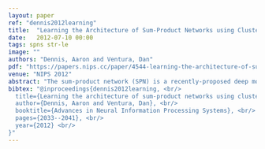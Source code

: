 ```yaml
---
layout: paper
ref: "dennis2012learning"
title:  "Learning the Architecture of Sum-Product Networks using Clustering on Variables"
date:   2012-07-10 00:00
tags: spns str-le 
image: ""
authors: "Dennis, Aaron and Ventura, Dan"
pdf: "https://papers.nips.cc/paper/4544-learning-the-architecture-of-sum-product-networks-using-clustering-on-variables.pdf"
venue: "NIPS 2012"
abstract: "The sum-product network (SPN) is a recently-proposed deep model consisting of a network of sum and product nodes, and has been shown to be competitive with state-of-the-art deep models on certain difficult tasks such as image completion. Designing an SPN network architecture that is suitable for the task at hand is an open question. We propose an algorithm for learning the SPN architecture from data. The idea is to cluster variables (as opposed to data instances) in order to identify variable subsets that strongly interact with one another. Nodes in the SPN network are then allocated towards explaining these interactions. Experimental evidence shows that learning the SPN architecture significantly improves its performance compared to using a previously-proposed static architecture."
bibtex: "@inproceedings{dennis2012learning, <br/>
  title={Learning the architecture of sum-product networks using clustering on variables}, <br/>
  author={Dennis, Aaron and Ventura, Dan}, <br/>
  booktitle={Advances in Neural Information Processing Systems}, <br/>
  pages={2033--2041}, <br/>
  year={2012} <br/>
}"
---
```


